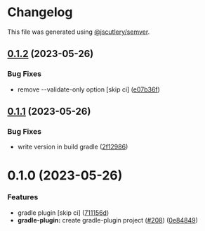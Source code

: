 # Changelog

This file was generated using [@jscutlery/semver](https://github.com/jscutlery/semver).

## [0.1.2](https://github.com/khalilou88/jnxplus/compare/gradle-plugin-0.1.1...gradle-plugin-0.1.2) (2023-05-26)


### Bug Fixes

* remove --validate-only option [skip ci] ([e07b36f](https://github.com/khalilou88/jnxplus/commit/e07b36f2635f7842534ff6598ba1b4e56343930e))



## [0.1.1](https://github.com/khalilou88/jnxplus/compare/gradle-plugin-0.1.0...gradle-plugin-0.1.1) (2023-05-26)


### Bug Fixes

* write version in build gradle ([2f12986](https://github.com/khalilou88/jnxplus/commit/2f129867d6fdd6f7984e895337cde7a121e462ca))



# 0.1.0 (2023-05-26)


### Features

* gradle plugin [skip ci] ([711156d](https://github.com/khalilou88/jnxplus/commit/711156df4d51838da39ccfe5181398048c3d5b4b))
* **gradle-plugin:** create gradle-plugin project ([#208](https://github.com/khalilou88/jnxplus/issues/208)) ([0e84849](https://github.com/khalilou88/jnxplus/commit/0e84849bc64e415465185f4b51176412f03438f1))
